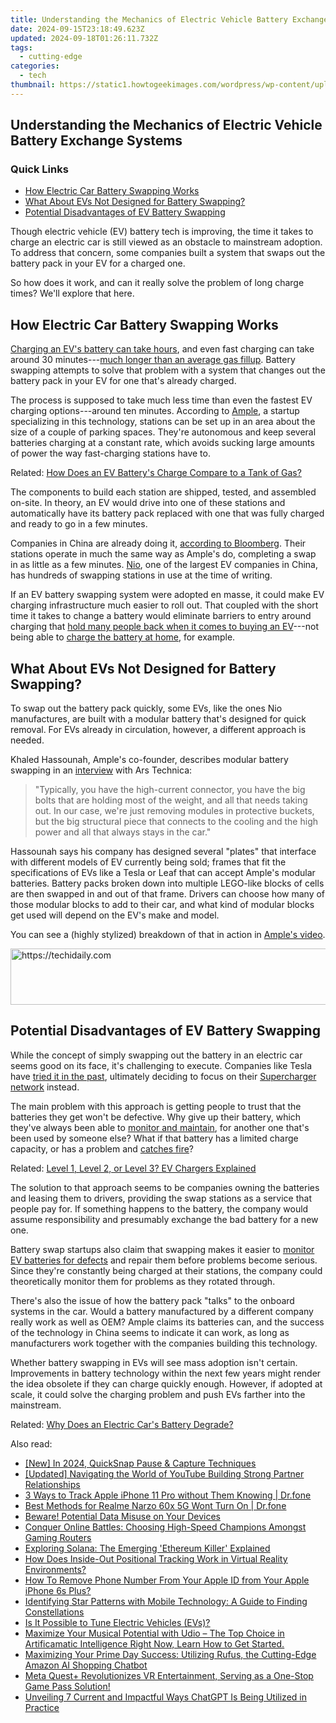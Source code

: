```yaml
---
title: Understanding the Mechanics of Electric Vehicle Battery Exchange Systems
date: 2024-09-15T23:18:49.623Z
updated: 2024-09-18T01:26:11.732Z
tags:
  - cutting-edge
categories:
  - tech
thumbnail: https://static1.howtogeekimages.com/wordpress/wp-content/uploads/2022/06/electric-car-battery-handling.jpg
---
```


## Understanding the Mechanics of Electric Vehicle Battery Exchange Systems

### Quick Links

* [How Electric Car Battery Swapping Works](https://instagram-video-files.techidaily.com/updated-in-2024-dynamic-duo-of-images-on-ig/)
* [What About EVs Not Designed for Battery Swapping?](https://bypass-frp.techidaily.com/in-2024-is-gsm-flasher-adb-legit-full-review-to-bypass-your-vivo-x90sfrp-lock-by-drfone-android/)
* [Potential Disadvantages of EV Battery Swapping](https://snapchat-videos.techidaily.com/updated-in-2024-master-the-art-of-adding-snapchat-to-your-mac-os/)

 Though electric vehicle (EV) battery tech is improving, the time it takes to charge an electric car is still viewed as an obstacle to mainstream adoption. To address that concern, some companies built a system that swaps out the battery pack in your EV for a charged one.

 So how does it work, and can it really solve the problem of long charge times? We'll explore that here.

##  How Electric Car Battery Swapping Works

[Charging an EV's battery can take hours](https://media-tips.techidaily.com/step-by-step-guide-effortlessly-cut-your-mp3s-with-our-online-audio-editor/), and even fast charging can take around 30 minutes---[much longer than an average gas fillup](https://activate-lock.techidaily.com/in-2024-bypass-activation-lock-on-iphone-11-pro-max-4-easy-ways-by-drfone-ios/). Battery swapping attempts to solve that problem with a system that changes out the battery pack in your EV for one that's already charged.

 The process is supposed to take much less time than even the fastest EV charging options---around ten minutes. According to [Ample](https://ample.com/how-it-works/), a startup specializing in this technology, stations can be set up in an area about the size of a couple of parking spaces. They're autonomous and keep several batteries charging at a constant rate, which avoids sucking large amounts of power the way fast-charging stations have to.

Related: [How Does an EV Battery's Charge Compare to a Tank of Gas?](https://activate-lock.techidaily.com/in-2024-bypass-activation-lock-on-iphone-11-pro-max-4-easy-ways-by-drfone-ios/) 

 The components to build each station are shipped, tested, and assembled on-site. In theory, an EV would drive into one of these stations and automatically have its battery pack replaced with one that was fully charged and ready to go in a few minutes.

 Companies in China are already doing it, [according to Bloomberg](https://www.bloomberg.com/news/articles/2022-01-24/battery-swapping-for-evs-is-big-in-china-here-s-how-it-works). Their stations operate in much the same way as Ample's do, completing a swap in as little as a few minutes. [Nio](https://www.nio.com/), one of the largest EV companies in China, has hundreds of swapping stations in use at the time of writing.

 If an EV battery swapping system were adopted en masse, it could make EV charging infrastructure much easier to roll out. That coupled with the short time it takes to change a battery would eliminate barriers to entry around charging that [hold many people back when it comes to buying an EV](https://www.reviewgeek.com/120800/5-biggest-problems-with-evs/#autotoc%5Fanchor%5F3)\---not being able to [charge the battery at home](https://tech-recovery.techidaily.com/most-enjoyable-kid-approved-movies-available-on-netflix/), for example.

##  What About EVs Not Designed for Battery Swapping?

 To swap out the battery pack quickly, some EVs, like the ones Nio manufactures, are built with a modular battery that's designed for quick removal. For EVs already in circulation, however, a different approach is needed.

 Khaled Hassounah, Ample's co-founder, describes modular battery swapping in an [interview](https://arstechnica.com/cars/2021/03/this-startup-has-an-intriguing-concept-for-ev-battery-swaps/) with Ars Technica:

> "Typically, you have the high-current connector, you have the big bolts that are holding most of the weight, and all that needs taking out. In our case, we're just removing modules in protective buckets, but the big structural piece that connects to the cooling and the high power and all that always stays in the car."

 Hassounah says his company has designed several "plates" that interface with different models of EV currently being sold; frames that fit the specifications of EVs like a Tesla or Leaf that can accept Ample's modular batteries. Battery packs broken down into multiple LEGO-like blocks of cells are then swapped in and out of that frame. Drivers can choose how many of those modular blocks to add to their car, and what kind of modular blocks get used will depend on the EV's make and model.

 You can see a (highly stylized) breakdown of that in action in [Ample's video](https://www.anrdoezrs.net/links/3607085/type/dlg/sid/UUhtgUeUpU205585/https://www.youtube.com/watch?v=5hcCbg1Nf-c).

<!-- affiliate ads begin -->
<a href="https://appsumo.8odi.net/c/5597632/2068440/7443" target="_top" id="2068440">
  <img src="//a.impactradius-go.com/display-ad/7443-2068440" border="0" alt="https://techidaily.com" width="728" height="90"/>
</a>
<img height="0" width="0" src="https://appsumo.8odi.net/i/5597632/2068440/7443" style="position:absolute;visibility:hidden;" border="0" />
<!-- affiliate ads end -->

##  Potential Disadvantages of EV Battery Swapping

 While the concept of simply swapping out the battery in an electric car seems good on its face, it's challenging to execute. Companies like Tesla have [tried it in the past](https://teslaowner.wordpress.com/2015/07/01/battery-swap/), ultimately deciding to focus on their [Supercharger network](https://visual-screen-recording.techidaily.com/unveiling-wintv-magic-compre-written-guide-to-capturing-live-on-windows-pc-for-2024/) instead.

 The main problem with this approach is getting people to trust that the batteries they get won't be defective. Why give up their battery, which they've always been able to [monitor and maintain](https://win-howtos.techidaily.com/bluetooth-connection-issues-how-to-restore-your-mouses-functionality-on-windows-pcs/), for another one that's been used by someone else? What if that battery has a limited charge capacity, or has a problem and [catches fire](https://screen-video-capture.techidaily.com/new-unified-webcamscreen-capture-strategies-for-2024/)?

Related: [Level 1, Level 2, or Level 3? EV Chargers Explained](https://visual-screen-recording.techidaily.com/unveiling-wintv-magic-compre-written-guide-to-capturing-live-on-windows-pc-for-2024/) 

 The solution to that approach seems to be companies owning the batteries and leasing them to drivers, providing the swap stations as a service that people pay for. If something happens to the battery, the company would assume responsibility and presumably exchange the bad battery for a new one.

 Battery swap startups also claim that swapping makes it easier to [monitor EV batteries for defects](https://youtube-web.techidaily.com/ed-in-2024-youtubes-earnings-go-up-with-500-subs/) and repair them before problems become serious. Since they're constantly being charged at their stations, the company could theoretically monitor them for problems as they rotated through.

 There's also the issue of how the battery pack "talks" to the onboard systems in the car. Would a battery manufactured by a different company really work as well as OEM? Ample claims its batteries can, and the success of the technology in China seems to indicate it can work, as long as manufacturers work together with the companies building this technology.

 Whether battery swapping in EVs will see mass adoption isn't certain. Improvements in battery technology within the next few years might render the idea obsolete if they can charge quickly enough. However, if adopted at scale, it could solve the charging problem and push EVs farther into the mainstream.

Related: [Why Does an Electric Car's Battery Degrade?](https://youtube-web.techidaily.com/ed-in-2024-youtubes-earnings-go-up-with-500-subs/)

<ins class="adsbygoogle"
     style="display:block"
     data-ad-format="autorelaxed"
     data-ad-client="ca-pub-7571918770474297"
     data-ad-slot="1223367746"></ins>

<ins class="adsbygoogle"
     style="display:block"
     data-ad-client="ca-pub-7571918770474297"
     data-ad-slot="8358498916"
     data-ad-format="auto"
     data-full-width-responsive="true"></ins>

<span class="atpl-alsoreadstyle">Also read:</span>
<div><ul>
<li><a href="https://remote-screen-capture.techidaily.com/new-in-2024-quicksnap-pause-and-capture-techniques/"><u>[New] In 2024, QuickSnap Pause & Capture Techniques</u></a></li>
<li><a href="https://youtube-docs.techidaily.com/ed-navigating-the-world-of-youtube-building-strong-partner-relationships/"><u>[Updated] Navigating the World of YouTube Building Strong Partner Relationships</u></a></li>
<li><a href="https://ios-location-track.techidaily.com/3-ways-to-track-apple-iphone-11-pro-without-them-knowing-drfone-by-drfone-virtual-ios/"><u>3 Ways to Track Apple iPhone 11 Pro without Them Knowing | Dr.fone</u></a></li>
<li><a href="https://howto.techidaily.com/best-methods-for-realme-narzo-60x-5g-wont-turn-on-drfone-by-drfone-fix-android-problems-fix-android-problems/"><u>Best Methods for Realme Narzo 60x 5G Wont Turn On | Dr.fone</u></a></li>
<li><a href="https://facebook.techidaily.com/beware-potential-data-misuse-on-your-devices/"><u>Beware! Potential Data Misuse on Your Devices</u></a></li>
<li><a href="https://hardware-tips.techidaily.com/conquer-online-battles-choosing-high-speed-champions-amongst-gaming-routers/"><u>Conquer Online Battles: Choosing High-Speed Champions Amongst Gaming Routers</u></a></li>
<li><a href="https://some-skills.techidaily.com/exploring-solana-the-emerging-ethereum-killer-explained/"><u>Exploring Solana: The Emerging 'Ethereum Killer' Explained</u></a></li>
<li><a href="https://some-skills.techidaily.com/how-does-inside-out-positional-tracking-work-in-virtual-reality-environments/"><u>How Does Inside-Out Positional Tracking Work in Virtual Reality Environments?</u></a></li>
<li><a href="https://apple-account.techidaily.com/how-to-remove-phone-number-from-your-apple-id-from-your-apple-iphone-6s-plus-by-drfone-ios/"><u>How To Remove Phone Number From Your Apple ID from Your Apple iPhone 6s Plus?</u></a></li>
<li><a href="https://some-skills.techidaily.com/identifying-star-patterns-with-mobile-technology-a-guide-to-finding-constellations/"><u>Identifying Star Patterns with Mobile Technology: A Guide to Finding Constellations</u></a></li>
<li><a href="https://some-skills.techidaily.com/is-it-possible-to-tune-electric-vehicles-evs/"><u>Is It Possible to Tune Electric Vehicles (EVs)?</u></a></li>
<li><a href="https://some-skills.techidaily.com/maximize-your-musical-potential-with-udio-the-top-choice-in-artificamatic-intelligence-right-now-learn-how-to-get-started/"><u>Maximize Your Musical Potential with Udio – The Top Choice in Artificamatic Intelligence Right Now, Learn How to Get Started.</u></a></li>
<li><a href="https://some-skills.techidaily.com/maximizing-your-prime-day-success-utilizing-rufus-the-cutting-edge-amazon-ai-shopping-chatbot/"><u>Maximizing Your Prime Day Success: Utilizing Rufus, the Cutting-Edge Amazon AI Shopping Chatbot</u></a></li>
<li><a href="https://some-skills.techidaily.com/meta-questplus-revolutionizes-vr-entertainment-serving-as-a-one-stop-game-pass-solution/"><u>Meta Quest+ Revolutionizes VR Entertainment, Serving as a One-Stop Game Pass Solution!</u></a></li>
<li><a href="https://tech-hub.techidaily.com/unveiling-7-current-and-impactful-ways-chatgpt-is-being-utilized-in-practice/"><u>Unveiling 7 Current and Impactful Ways ChatGPT Is Being Utilized in Practice</u></a></li>
</ul></div>

